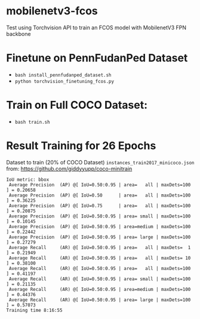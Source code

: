 # mobilenetv3-fcos
Test using Torchvision API to train an FCOS model with MobilenetV3 FPN backbone

# Finetune on PennFudanPed Dataset
* `bash install_pennfudanped_dataset.sh`
* `python torchvision_finetuning_fcos.py`

# Train on Full COCO Dataset:
* `bash train.sh`

# Result Training for 26 Epochs
Dataset to train (20% of COCO Dataset) `instances_train2017_minicoco.json` from: https://github.com/giddyyupp/coco-minitrain
```
IoU metric: bbox
 Average Precision  (AP) @[ IoU=0.50:0.95 | area=   all | maxDets=100 ] = 0.20658
 Average Precision  (AP) @[ IoU=0.50      | area=   all | maxDets=100 ] = 0.36225
 Average Precision  (AP) @[ IoU=0.75      | area=   all | maxDets=100 ] = 0.20875
 Average Precision  (AP) @[ IoU=0.50:0.95 | area= small | maxDets=100 ] = 0.10145
 Average Precision  (AP) @[ IoU=0.50:0.95 | area=medium | maxDets=100 ] = 0.22442
 Average Precision  (AP) @[ IoU=0.50:0.95 | area= large | maxDets=100 ] = 0.27279
 Average Recall     (AR) @[ IoU=0.50:0.95 | area=   all | maxDets=  1 ] = 0.21949
 Average Recall     (AR) @[ IoU=0.50:0.95 | area=   all | maxDets= 10 ] = 0.38100
 Average Recall     (AR) @[ IoU=0.50:0.95 | area=   all | maxDets=100 ] = 0.41197
 Average Recall     (AR) @[ IoU=0.50:0.95 | area= small | maxDets=100 ] = 0.21135
 Average Recall     (AR) @[ IoU=0.50:0.95 | area=medium | maxDets=100 ] = 0.44376
 Average Recall     (AR) @[ IoU=0.50:0.95 | area= large | maxDets=100 ] = 0.57073
Training time 8:16:55
```